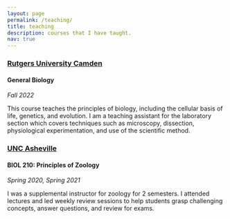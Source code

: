 ```yaml
---
layout: page
permalink: /teaching/
title: teaching
description: courses that I have taught.
nav: true
---
```


### [Rutgers University Camden](https://camden.rutgers.edu/)

#### **General Biology**

_Fall 2022_

This course teaches the principles of biology, including the cellular basis of life, genetics, and evolution. I am a teaching assistant for the laboratory section which covers techniques such as 
microscopy, dissection, physiological experimentation, and use of the scientific method. 

### [UNC Asheville](https://www.unca.edu/)

#### **BIOL 210: Principles of Zoology**

_Spring 2020, Spring 2021_

I was a supplemental instructor for zoology for 2 semesters. I attended lectures and led weekly review sessions to help students grasp challenging concepts, answer questions, and review for exams. 
